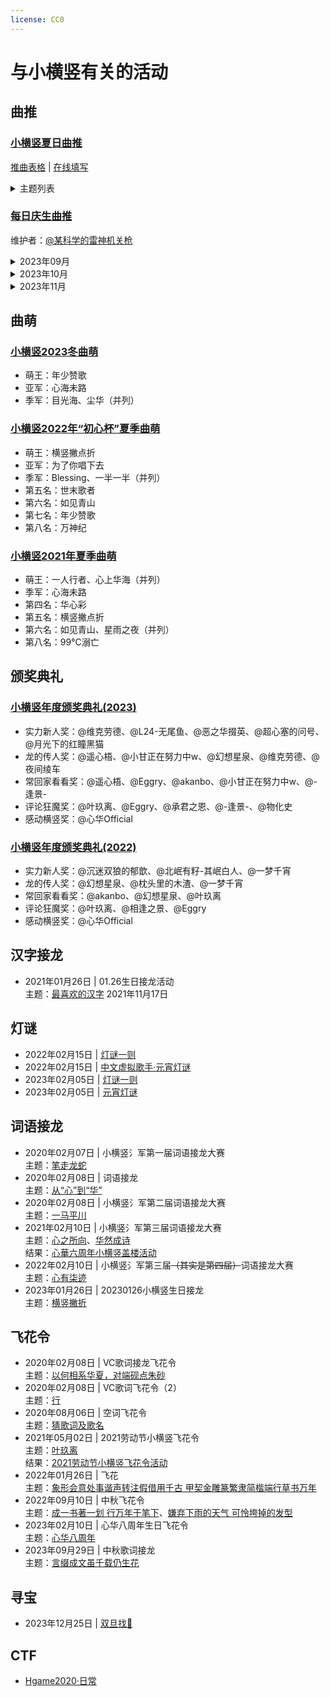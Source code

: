 ```yaml
---
license: CC0
---
```


# 与小横竖有关的活动

## 曲推
### [小横竖夏日曲推](https://www.bilibili.com/video/av85002656/#reply178992236352)
[推曲表格](vocal-grid-2023summer/simple.jpg) \| [在线填写](vocal-grid-2023summer/)


<details markdown='1'>

<summary>主题列表</summary>

1. 一首深夜听的曲子 【[评论区](https://www.bilibili.com/video/av85002656/#reply178992586384) \| [收藏夹](https://space.bilibili.com/1970265959/favlist?fid=2456568359)】
2. 一首代表夏日的曲子 【[评论区](https://www.bilibili.com/video/av85002656/#reply179167023936) \| [收藏夹](https://space.bilibili.com/1970265959/favlist?fid=2387551459)】
3. 一首调教很神的曲子 【[评论区](https://www.bilibili.com/video/av85002656/#reply179368881360) \| [收藏夹](https://space.bilibili.com/1970265959/favlist?fid=2393621559)】
4. 一首旅行时听的曲子 【[评论区](https://www.bilibili.com/video/av85002656/#reply179560933120) \| [收藏夹](https://space.bilibili.com/1970265959/favlist?fid=2420666659)】
5. 一首开心时就会不自觉哼起来的曲子 【[评论区](https://www.bilibili.com/video/av85002656/#reply179750545152) \| [收藏夹](https://space.bilibili.com/1970265959/favlist?fid=2381771259)】
6. 一首适合跑步时听的曲子 【[评论区](https://www.bilibili.com/video/av85002656/#reply179946173712) \| [收藏夹](https://space.bilibili.com/1970265959/favlist?fid=2420794559)】
7. 一首关于别离的曲子 【[评论区](https://www.bilibili.com/video/av85002656/#reply180146216448) \| [收藏夹](https://space.bilibili.com/1970265959/favlist?fid=2484442459)】
8. 一首很生草的曲子 【[评论区](https://www.bilibili.com/video/av85002656/#reply180339127904) \| [收藏夹](https://space.bilibili.com/1970265959/favlist?fid=2447930259)】
9. 一首雨天听的曲子 【[评论区](https://www.bilibili.com/video/av85002656/#reply180538539904) \| [收藏夹](https://space.bilibili.com/1970265959/favlist?fid=2390940059)】
10. 一首听了能助眠的曲子 【[评论区](https://www.bilibili.com/video/av85002656/#reply180706675376)】
11. 一首温柔的曲子 【[评论区](https://www.bilibili.com/video/av85002656/#reply180891676832)】
12. 一首伤感的曲子 【[评论区](https://www.bilibili.com/video/av85002656/#reply181100958960)】
13. 一首对你有着特殊意义的曲子 【[评论区](https://www.bilibili.com/video/av85002656/#reply181271001488)】
14. 一首关于自家cp的曲子 【[评论区](https://www.bilibili.com/video/av85002656/#reply181455204240)】
15. 一首删稿了的曲子 【[评论区](https://www.bilibili.com/video/av85002656/#reply181651291184)】
16. 一首古早的曲子 【[评论区](https://www.bilibili.com/video/av85002656/#reply181839830960)】
17. 一首不太热门但你很喜欢的曲子 【[评论区](https://www.bilibili.com/video/av85002656/#reply182017383024)】
18. 一首学习或工作时听的曲子 【[评论区](https://www.bilibili.com/video/av85002656/#reply182196464704)】
19. 一首甜蜜的曲子 【[评论区](https://www.bilibili.com/video/av85002656/#reply182394274992)】
20. 一首很欲的曲子 【[评论区](https://www.bilibili.com/video/av85002656/#reply182576665840)】
21. 一首并不完美的曲子 【[评论区](https://www.bilibili.com/video/av85002656/#reply182755622096)】
22. 一首多人合唱的曲子 【[评论区](https://www.bilibili.com/video/av85002656/#reply182935695024)】
23. 一首既安心又惆怅的曲子 【[评论区](https://www.bilibili.com/video/av85002656/#reply183123715728)】
24. 一首跨语种的曲子 【[评论区](https://www.bilibili.com/video/av85002656/#reply183288392928)】
25. 一首很有魔法感的曲子 【[评论区](https://www.bilibili.com/video/av85002656/#reply183431976784)】
26. 一首恐怖的曲子 【[评论区](https://www.bilibili.com/video/av85002656/#reply183607345968)】
27. 一首叙事向的曲子 【[评论区](https://www.bilibili.com/video/av85002656/#reply183806624944)】
28. 一首送给未来的曲子 【[评论区](https://www.bilibili.com/video/av85002656/#reply183941916896)】

</details>


### [每日庆生曲推](https://www.bilibili.com/video/av85002656/#reply187478267152)

维护者：[@某科学的雷神机关枪](https://space.bilibili.com/67946083)

<details markdown='1'>

<summary>2023年09月</summary>

| 日期 | 主题 |
|---|---|
| [2023年09月26日](https://www.bilibili.com/video/av85002656/#reply187568320736) | [【镜音连·洛天依·言和原创曲】Trémail Cpt.2   思念尘埃【PV付】](https://www.bilibili.com/video/BV1vx411K7MX/) |
| [2023年09月27日](https://www.bilibili.com/video/av85002656/#reply187713714192) | [【言和原创】何人来战-2020世界赛LPL出阵曲](https://www.bilibili.com/video/BV1hA411J729/) |
| [2023年09月28日](https://www.bilibili.com/video/av85002656/#reply187820667216) | [【Days】三月雨（重制版）-洛天依](https://www.bilibili.com/video/BV1vx411F7Ey/) |
| [2023年09月29日](https://www.bilibili.com/video/av85002656/#reply188000687904) | [【言和原创】封刀不为峥嵘【砖厂浪人/PV付】【幻月音乐团/大司乐坊】](https://www.bilibili.com/video/BV1cs411b76w/) |
| [2023年09月30日](https://www.bilibili.com/video/av85002656/#reply188098275888) | [【洛天依原创】向日葵 / Himawari 2022【Kevinz/坐标/海纳/流绪】【2022 Remake   Ver.】](https://www.bilibili.com/video/BV1fG4y1p7bM/) |

</details>

<details markdown='1'>

<summary>2023年10月</summary>

| 日期 | 主题 |
|---|---|
| [2023年10月01日](https://www.bilibili.com/video/av85002656/#reply188212892672) | [【乐正龙牙原创】 君宝  By:绛舞乱丸、幽舞越山、枭目   致敬武侠泰斗金庸先生，似张三丰一般是我辈永远敬仰的巅峰](https://www.bilibili.com/video/BV1AE411R72H/) |
| [2023年10月02日](https://www.bilibili.com/video/av85002656/#reply188446354080) | [【洛天依】世末积雨云](https://www.bilibili.com/video/BV1Mx411P75Y/) |
| [2023年10月03日](https://www.bilibili.com/video/av85002656/#reply188536865920) | [【星火行动】朝汐【洛天依原创曲】【神华社】](https://www.bilibili.com/video/BV1jW411S7RG/) |
| [2023年10月04日](https://www.bilibili.com/video/av85002656/#reply188619111488) | [【乐正绫/国风电子原创】惊梦女丽娘｜虚拟歌姬游园惊梦会梦见电子牡丹亭吗？｜（VC本家）](https://www.bilibili.com/video/BV1ze4y1B7Ht/) |
| [2023年10月05日](https://www.bilibili.com/video/av85002656/#reply188906817184) | [【乐正龙牙原创】黑土](https://www.bilibili.com/video/BV1Df4y1j7y3/) |
| [2023年10月06日](https://www.bilibili.com/video/av85002656/#reply189050559392) | [言和原创《言氏战鼓》](https://www.bilibili.com/video/BV1Ax411P7Aj/) |
| [2023年10月07日](https://www.bilibili.com/video/av85002656/#reply189060326128) | [【洛天依-重阳节原创曲】雁去台【贺节组强势回归！！】](https://www.bilibili.com/video/BV1ms411x723/) |
| [2023年10月08日](https://www.bilibili.com/video/av85002656/#reply189188768960) | [洛天依，言和原创《花儿纳吉》](https://www.bilibili.com/video/BV15s41127yg/) |
| [2023年10月09日](https://www.bilibili.com/video/av85002656/#reply189399634608) | [【洛天依原创】绝对孤独少女【无名社】](https://www.bilibili.com/video/BV17x411P7qE/) |
| [2023年10月10日](https://www.bilibili.com/video/av85002656/#reply189563631712) | [【洛天依原创】漂流（PV付）](https://www.bilibili.com/video/BV1Et411f7mZ/) |
| [2023年10月11日](https://www.bilibili.com/video/av85002656/#reply189645044528) | [【言和Feat.心华原创曲】渐晴【延时Project·言和十周年】](https://www.bilibili.com/video/BV1C24y1R78r/) |
| [2023年10月12日](https://www.bilibili.com/video/av85002656/#reply189812309056) | [乐正绫   原创《傲娇系男孩的告白日》（专辑《绫》收录）](https://www.bilibili.com/video/BV1rt411f75e/) |
| [2023年10月13日](https://www.bilibili.com/video/av85002656/#reply189940150592) | [【言和原创】谋杀一颗少女心【原创PV付】](https://www.bilibili.com/video/BV1hE411Z7XB/) |
| [2023年10月14日](https://www.bilibili.com/video/av85002656/#reply190095553664) | [【洛天依/乐正绫原创】霜雪千年【PV付/COP】](https://www.bilibili.com/video/BV1es41127Fd/) |
| [2023年10月15日](https://www.bilibili.com/video/av85002656/#reply190232849840) | [【双言和原创曲】好奇与勇气【踏云社】](https://www.bilibili.com/video/BV1Mt411Z76c/) |
| [2023年10月16日](https://www.bilibili.com/video/av85002656/#reply190357208368) | [【踏云社】【星尘原创】Death   Dive【纪念卡西尼号二十周年】](https://www.bilibili.com/video/av15438525/) |
| [2023年10月17日](https://www.bilibili.com/video/av85002656/#reply190479286224) | [【言和、乐正龙牙翻唱】奢香夫人（cover   凤凰传奇）](https://www.bilibili.com/video/BV1ZE411C7Ws/) |
| [2023年10月18日](https://www.bilibili.com/video/av85002656/#reply190633754240) | [让你怀疑耳机！次世代歌声合成引擎重制版「无色」【星尘/海伊/苍穹】](https://www.bilibili.com/video/BV1wE411y72h/) |
| [2023年10月19日](https://www.bilibili.com/video/av85002656/#reply190753056640) | [【星尘原创】栖凰【忘川风华录】](https://www.bilibili.com/video/BV1Tt411o74P/) |
| [2023年10月20日](https://www.bilibili.com/video/av85002656/#reply190886284080) | [【幻晓伊原创】问苍【原创PV付】](https://www.bilibili.com/video/BV1Yz4y1o7BB/) |
| [2023年10月21日](https://www.bilibili.com/video/av85002656/#reply190915364416) | [【乐正绫原创】Revival【原创PV】](https://www.bilibili.com/video/BV1Ma4y1s7xE/) |
| [2023年10月22日](https://www.bilibili.com/video/av85002656/#reply191124584192) | [【乐正绫原创】虚无勇者【梨沙子P】](https://www.bilibili.com/video/BV1Ds41147cY/) |
| [2023年10月23日](https://www.bilibili.com/video/av85002656/#reply191203185408) | [【洛天依原创】梨花泽泽远山远【Melo】【平行四界】](https://www.bilibili.com/video/BV1is411275p/) |
| [2023年10月24日](https://www.bilibili.com/video/av85002656/#reply191454080032) | [新葛平 原创《今天的诗》](https://www.bilibili.com/video/BV1Bs41127pL/) |
| [2023年10月25日](https://www.bilibili.com/video/av85002656/#reply191574866720) | [【言和】汉关（纪念抗美援朝七十周年原创曲）](https://www.bilibili.com/video/BV1Zt4y1Y76t/) |
| [2023年10月26日](https://www.bilibili.com/video/av85002656/#reply191720198928) | [【言和原创管弦】船、海，海妖与水手【XX与XY.jpg?】【PV付/踏云社】](https://www.bilibili.com/video/BV1nt411d7AY/) |
| [2023年10月27日](https://www.bilibili.com/video/av85002656/#reply191859135616) | [“她拼了命的跃出人海 又跌入人海”【在人间】](https://www.bilibili.com/video/BV1by4y1P7oh/) |
| [2023年10月28日](https://www.bilibili.com/video/av85002656/#reply191984973312) | [【星尘&赤羽】山海【Cover王心凌&谭维维】](https://www.bilibili.com/video/BV15e4y177TD/) |
| [2023年10月29日](https://www.bilibili.com/video/av85002656/#reply192154763344) | [【言和】血腥爱情故事【VOCALOID   COVER】](https://www.bilibili.com/video/BV1fx41177xH/) |
| [2023年10月30日](https://www.bilibili.com/video/av85002656/#reply192271576304) | [【言和×东方栀子原创】扭曲的莫比乌斯【空色幻奏×栀子同人社】](https://www.bilibili.com/video/BV1xx411P7Rk/) |
| [2023年10月31日](https://www.bilibili.com/video/av85002656/#reply192385633536) | [【原创曲】恶人是我【VC本家】【雨狸、李冲、绛舞乱丸】](https://www.bilibili.com/video/BV1XE411b75z/) |


</details>

<details markdown='1'>

<summary>2023年11月</summary>

| 日期 | 主题 |
|---|---|
| [2023年11月01日](https://www.bilibili.com/video/av85002656/#reply192555955504) | [【洛天依、乐正绫原创】睡神宣言  BY   【绛舞乱丸、枭目】今晚我化身迈克尔脏克迅与万圣节的你不眠不休装神弄鬼！MUSIC!](https://www.bilibili.com/video/BV14x411E7h4/) |
| [2023年11月02日](https://www.bilibili.com/video/av85002656/#reply192688657312) | [《未命名的故事书》Ep.03：地表生物（v2.0重置）【洛天依原创】【F.M.H-1】](https://www.bilibili.com/video/BV1C54y1y7FU/)<br>       [【洛天依/乐正绫原创曲】地表生物【原创pv付？】【F.M.H-1】](https://www.bilibili.com/video/BV1vx411E7nR/) |
| [2023年11月03日](https://www.bilibili.com/video/av85002656/#reply192825743920) | [【乐正绫】《华夏之章》【小旭PRO】【绛舞乱丸】](https://www.bilibili.com/video/BV1ds411s7hA/) |
| [2023年11月04日](https://www.bilibili.com/video/av85002656/#reply192838606208) | [【言和翻唱】《浮世英魂》战红颜系列之穆桂英](https://www.bilibili.com/video/BV1kx411E7AR/) |
| [2023年11月05日](https://www.bilibili.com/video/av85002656/#reply193132725184) | [【乐正绫原创】战狐【民族调/管弦乐】【PV付】](https://www.bilibili.com/video/BV1cs411d7AT/) |
| [2023年11月06日](https://www.bilibili.com/video/av85002656/#reply193284535600) | [【乐正龙牙】风华万千](https://www.bilibili.com/video/BV1oa411c7bP/) |
| [2023年11月07日](https://www.bilibili.com/video/av85002656/#reply193294202368) | [心华，乐正绫原创《大時代》](https://www.bilibili.com/video/BV1Vs411d7iP/) |
| [2023年11月08日](https://www.bilibili.com/video/av85002656/#reply193573330320) | [【星尘原创曲】为新生振翅而上『天马行空Fairytale』专辑收录曲](https://www.bilibili.com/video/BV19E411i7AT/) |
| [2023年11月09日](https://www.bilibili.com/video/av85002656/#reply193708102848) | [【星尘海伊原创】绮云泽『星之海StarOcean』收录曲](https://www.bilibili.com/video/BV1Bb411c7v2/)<br>       [【新世代虚拟歌手曲库】《绮云泽》星尘&海伊【平行四界&五维介质】](https://www.bilibili.com/video/BV1X94y1f714/) |
| [2023年11月10日](https://www.bilibili.com/video/av85002656/#reply193849419728) | [【心华原创曲】记刘慈欣《乡村教师》｜“他是一根照亮人类文明的蜡烛”｜蜡炬不干](https://www.bilibili.com/video/BV1Rg4y1X7bv/) |
| [2023年11月11日](https://www.bilibili.com/video/av85002656/#reply193993286576) | [【【东方栀子Era】左手指月](https://www.bilibili.com/video/BV1Xr4y1C7Br/) |

</details>

## 曲萌

### [小横竖2023冬曲萌](https://www.bilibili.com/video/av85002656/#reply150786237328)

- 萌王：年少赞歌
- 亚军：心海未路
- 季军：目光海、尘华（并列）

### [小横竖2022年“初心杯”夏季曲萌](https://www.bilibili.com/video/av85002656/#reply128321410176)

- 萌王：横竖撇点折
- 亚军：为了你唱下去
- 季军：Blessing、一半一半（并列）
- 第五名：世末歌者
- 第六名：如见青山
- 第七名：年少赞歌
- 第八名：万神纪

### [小横竖2021年夏季曲萌](https://www.bilibili.com/video/av85002656/#reply5388446157)

- 萌王：一人行者、心上华海（并列）
- 季军：心海未路
- 第四名：华心彩
- 第五名：横竖撇点折
- 第六名：如见青山、星雨之夜（并列）
- 第八名：99°C溺亡

## 颁奖典礼

### [小横竖年度颁奖典礼(2023)](https://www.bilibili.com/video/av85002656/#reply149126590800)

- 实力新人奖：@维克劳德、@L24-无尾鱼、@恶之华掇英、@超心塞的问号、@月光下的红瞳黑猫
- 龙的传人奖：@遥心梧、@小甘正在努力中w、@幻想星泉、@维克劳德、@夜间绫车
- 常回家看看奖：@遥心梧、@Eggry、@akanbo、@小甘正在努力中w、@-逢景-
- 评论狂魔奖：@叶玖离、@Eggry、@承君之恩、@-逢景-、@物化史
- 感动横竖奖：@心华Official

### [小横竖年度颁奖典礼(2022)](https://www.bilibili.com/read/cv15010054)

- 实力新人奖：@沉迷双狼的郁歆、@北岷有籽-其岷白人、@一梦千宵
- 龙的传人奖：@幻想星泉、@枕头里的木渣、@一梦千宵
- 常回家看看奖：@akanbo、@幻想星泉、@叶玖离
- 评论狂魔奖：@叶玖离、@相逢之景、@Eggry
- 感动横竖奖：@心华Official

## 汉字接龙

- 2021年01月26日 \| 01.26生日接龙活动  
  主题：[最喜欢的汉字](https://www.bilibili.com/video/av85002656/#reply4003155868)
  2021年11月17日

## 灯谜

- 2022年02月15日 \| [灯谜一则](https://www.bilibili.com/video/av85002656/#reply102469010896)
- 2022年02月15日 \| [中文虚拟歌手·元宵灯谜](https://t.bilibili.com/627443319785076216)
- 2023年02月05日 \| [灯谜一则](https://www.bilibili.com/video/av85002656/#reply150968242336)
- 2023年02月05日 \| [元宵灯谜](https://www.bilibili.com/video/av85002656/#reply150988873456)

## 词语接龙

- 2020年02月07日 \| 小横竖氵军第一届词语接龙大赛  
  主题：[笔走龙蛇](https://www.bilibili.com/video/av85002656/#reply2343775950)  
- 2020年02月08日 \| 词语接龙   
  主题：[从“心”到“华”](https://www.bilibili.com/video/av85002656/#reply2346604187) 
- 2020年02月08日 \| 小横竖氵军第二届词语接龙大赛  
  主题：[一马平川](https://www.bilibili.com/video/av85002656/#reply2346808820)
- 2021年02月10日 \| 小横竖氵军第三届词语接龙大赛  
  主题：[心之所向](https://www.bilibili.com/video/av85002656/#reply4098373645)、[华然成诗](https://www.bilibili.com/video/av85002656/#reply4098382684)  
  结果：[心華六周年小横竖盖楼活动](https://eggry.com/XinHua6th/)
- 2022年02月10日 \| 小横竖氵军第三届~~（其实是第四届）~~词语接龙大赛  
  主题：[心有柒迹](https://www.bilibili.com/video/av85002656/#reply101861832736)
- 2023年01月26日 \| 20230126小横竖生日接龙  
  主题：[横竖撇折](https://www.bilibili.com/video/av85002656/#reply149201853088)

## 飞花令

- 2020年02月08日 \| VC歌词接龙飞花令  
  主题：[以何相系华夏，对端砚点朱砂](https://www.bilibili.com/video/av85002656/#reply2347606646)
- 2020年02月08日 \| VC歌词飞花令（2）  
  主题：[行](https://www.bilibili.com/video/av85002656/#reply2346802869)
- 2020年08月06日 \| 空词飞花令  
  主题：[猜歌词及歌名](https://www.bilibili.com/video/av85002656/#reply3300773255)
- 2021年05月02日 \| 2021劳动节小横竖飞花令  
  主题：[叶玖离](https://www.bilibili.com/video/av85002656/#reply4502367846)  
  结果：[2021劳动节小横竖飞花令活动](https://eggry.com/2021-05-01-FeiHuaLing/)
- 2022年01月26日 \| 飞花  
  主题：[象形会意处事谐声转注假借用千古 甲契金雕篆繁隶简楷端行草书万年](https://www.bilibili.com/video/av85002656/#reply3300773255)
- 2022年09月10日 \| 中秋飞花令  
  主题：[成一书著一划 行万年于笔下](https://www.bilibili.com/video/av85002656/#reply129535475952)、[嫌弃下雨的天气 可怜垮掉的发型](https://www.bilibili.com/video/av85002656/#reply129537461760)
- 2023年02月10日 \| 心华八周年生日飞花令  
  主题：[心华八周年](https://www.bilibili.com/video/av85002656/#reply149201853088)
- 2023年09月29日 \| 中秋歌词接龙  
  主题：[言缀成文虽千载仍生花](https://www.bilibili.com/video/av85002656/#reply188000052352)

## 寻宝
- 2023年12月25日 \| [双旦找🎁](https://www.bilibili.com/video/av85002656/#reply200099450112)  

## CTF
- [Hgame2020·日常](https://github.com/vidar-team/Hgame2020_writeup/blob/master/week3/HGAME%202020%20Week3%20Official%20Writeup.pdf)